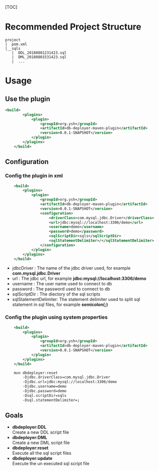 [TOC]

# Recommended Project Structure
```
project
|  pom.xml
|__sqls
   |  DDL_20180801231423.sql
   |  DML_20180801531423.sql
   |  ...

```
# Usage
## Use the plugin
```xml
<build>
		<plugins>
			<plugin>
				<groupId>org.ysh</groupId>
				<artifactId>db-deployer-maven-plugin</artifactId>
				<version>0.0.1-SNAPSHOT</version>
			</plugin>
		</plugins>
	</build>
```
## Configuration
### Config the plugin in xml
```xml
	<build>
		<plugins>
			<plugin>
				<groupId>org.ysh</groupId>
				<artifactId>db-deployer-maven-plugin</artifactId>
				<version>0.0.1-SNAPSHOT</version>
				<configuration>
					<driverClass>com.mysql.jdbc.Driver</driverClass>
					<url>jdbc:mysql://localhost:3306/demo</url>
					<username>demo</username>
					<password>demo</password>
					<sqlScriptDir>sqls</sqlScriptDir>
					<sqlStatementDelimiter>/</sqlStatementDelimiter>
				</configuration>
			</plugin>
		</plugins>
	</build>
```

- jdbcDriver : The name of the jdbc driver used, for example **com.mysql.jdbc.Driver**
- url : The jdbc url, for example **jdbc:mysql://localhost:3306/demo**
- username : The user name used to connect to db
- password : The password used to connect to db
- sqlScriptDir : The diectory of the sql scripts
- sqlStatementDelimiter: The statement delimiter used to split sql statement in sql files, for example **semicolon(;)**
### Config the plugin using system properties
```xml
	<build>
		<plugins>
			<plugin>
				<groupId>org.ysh</groupId>
				<artifactId>db-deployer-maven-plugin</artifactId>
				<version>0.0.1-SNAPSHOT</version>
			</plugin>
		</plugins>
	</build>
```	
```bash
	mvn dbdeployer:reset
		-Djdbc.driverClass=com.mysql.jdbc.Driver 
		-Djdbc.url=jdbc:mysql://localhost:3306/demo 
		-Djdbc.username=demo 
		-Djdbc.password=demo 
		-Dsql.scriptDir=sqls 
		-Dsql.statementDelimiter=;
```

## Goals
 * **dbdeployer:DDL**  
	Create a new DDL script file
 * **dbdeployer:DML**  
	Create a new DML script file
 * **dbdeployer:reset**  
	Execute all the sql script files 
 * **dbdeployer:update**  
	Execute the un executed sql script file